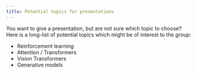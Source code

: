 ```yaml
---
title: Potential topics for presentations
---
```


<style>
    ul {
list-style:disc;
padding-left:30px;
}
</style>


You want to give a presentation, but are not sure which topic to choose? 
Here is a long-list of potential topics which might be of interest to the group:

- Reinforcement learning
- Attention / Transformers
- Vision Transformers
- Generative models


